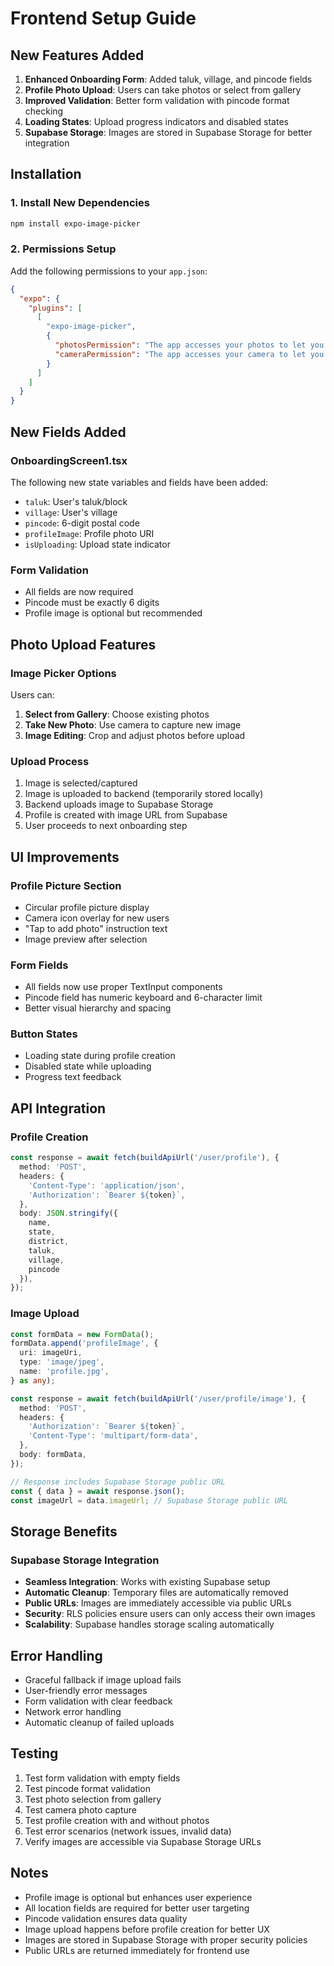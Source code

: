 # Frontend Setup Guide

## New Features Added

1. **Enhanced Onboarding Form**: Added taluk, village, and pincode fields
2. **Profile Photo Upload**: Users can take photos or select from gallery
3. **Improved Validation**: Better form validation with pincode format checking
4. **Loading States**: Upload progress indicators and disabled states
5. **Supabase Storage**: Images are stored in Supabase Storage for better integration

## Installation

### 1. Install New Dependencies

```bash
npm install expo-image-picker
```

### 2. Permissions Setup

Add the following permissions to your `app.json`:

```json
{
  "expo": {
    "plugins": [
      [
        "expo-image-picker",
        {
          "photosPermission": "The app accesses your photos to let you share them with your friends.",
          "cameraPermission": "The app accesses your camera to let you take photos."
        }
      ]
    ]
  }
}
```

## New Fields Added

### OnboardingScreen1.tsx

The following new state variables and fields have been added:

- `taluk`: User's taluk/block
- `village`: User's village
- `pincode`: 6-digit postal code
- `profileImage`: Profile photo URI
- `isUploading`: Upload state indicator

### Form Validation

- All fields are now required
- Pincode must be exactly 6 digits
- Profile image is optional but recommended

## Photo Upload Features

### Image Picker Options

Users can:
1. **Select from Gallery**: Choose existing photos
2. **Take New Photo**: Use camera to capture new image
3. **Image Editing**: Crop and adjust photos before upload

### Upload Process

1. Image is selected/captured
2. Image is uploaded to backend (temporarily stored locally)
3. Backend uploads image to Supabase Storage
4. Profile is created with image URL from Supabase
5. User proceeds to next onboarding step

## UI Improvements

### Profile Picture Section

- Circular profile picture display
- Camera icon overlay for new users
- "Tap to add photo" instruction text
- Image preview after selection

### Form Fields

- All fields now use proper TextInput components
- Pincode field has numeric keyboard and 6-character limit
- Better visual hierarchy and spacing

### Button States

- Loading state during profile creation
- Disabled state while uploading
- Progress text feedback

## API Integration

### Profile Creation

```typescript
const response = await fetch(buildApiUrl('/user/profile'), {
  method: 'POST',
  headers: {
    'Content-Type': 'application/json',
    'Authorization': `Bearer ${token}`,
  },
  body: JSON.stringify({ 
    name, 
    state, 
    district, 
    taluk, 
    village, 
    pincode 
  }),
});
```

### Image Upload

```typescript
const formData = new FormData();
formData.append('profileImage', {
  uri: imageUri,
  type: 'image/jpeg',
  name: 'profile.jpg',
} as any);

const response = await fetch(buildApiUrl('/user/profile/image'), {
  method: 'POST',
  headers: {
    'Authorization': `Bearer ${token}`,
    'Content-Type': 'multipart/form-data',
  },
  body: formData,
});

// Response includes Supabase Storage public URL
const { data } = await response.json();
const imageUrl = data.imageUrl; // Supabase Storage public URL
```

## Storage Benefits

### Supabase Storage Integration

- **Seamless Integration**: Works with existing Supabase setup
- **Automatic Cleanup**: Temporary files are automatically removed
- **Public URLs**: Images are immediately accessible via public URLs
- **Security**: RLS policies ensure users can only access their own images
- **Scalability**: Supabase handles storage scaling automatically

## Error Handling

- Graceful fallback if image upload fails
- User-friendly error messages
- Form validation with clear feedback
- Network error handling
- Automatic cleanup of failed uploads

## Testing

1. Test form validation with empty fields
2. Test pincode format validation
3. Test photo selection from gallery
4. Test camera photo capture
5. Test profile creation with and without photos
6. Test error scenarios (network issues, invalid data)
7. Verify images are accessible via Supabase Storage URLs

## Notes

- Profile image is optional but enhances user experience
- All location fields are required for better user targeting
- Pincode validation ensures data quality
- Image upload happens before profile creation for better UX
- Images are stored in Supabase Storage with proper security policies
- Public URLs are returned immediately for frontend use
